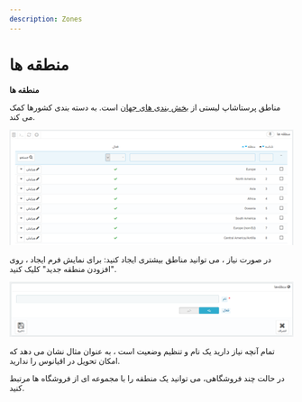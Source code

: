 ```yaml
---
description: Zones
---
```


# منطقه ها

**منطقه ها**

مناطق پرستاشاپ لیستی از [بخش بندی های جهان](https://en.wikipedia.org/wiki/Subregion) است. به دسته بندی کشورها کمک می کند.

![](<../../../../.gitbook/assets/image (44).png>)

در صورت نیاز ، می توانید مناطق بیشتری ایجاد کنید: برای نمایش فرم ایجاد ، روی "افزودن منطقه جدید" کلیک کنید.

![](<../../../../.gitbook/assets/1 (34).png>)

تمام آنچه نیاز دارید یک نام و تنظیم وضعیت است ، به عنوان مثال نشان می دهد که امکان تحویل در اقیانوس را ندارید.

در حالت چند فروشگاهی، می توانید یک منطقه را با مجموعه ای از فروشگاه ها مرتبط کنید.
